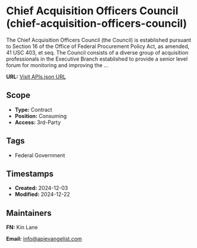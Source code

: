 # Chief Acquisition Officers Council (chief-acquisition-officers-council)
The Chief Acquisition Officers Council (the Council) is established pursuant to Section 16 of the Office of Federal Procurement Policy Act, as amended, 41 USC 403, et seq. The Council consists of a diverse group of acquisition professionals in the Executive Branch established to provide a senior level forum for monitoring and improving the ...

**URL:** [Visit APIs.json URL](https://raw.githubusercontent.com/api-evangelist/chief-acquisition-officers-council/refs/heads/main/apis.yml)

## Scope

- **Type:** Contract 
- **Position:** Consuming 
- **Access:** 3rd-Party 

## Tags

- Federal Government

## Timestamps

- **Created:** 2024-12-03 
- **Modified:** 2024-12-22 

## Maintainers

**FN:** Kin Lane

**Email:** info@apievangelist.com

